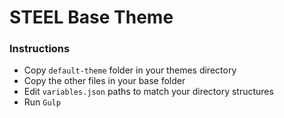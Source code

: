 # STEEL Base Theme

### Instructions

- Copy `default-theme` folder in your themes directory
- Copy the other files in your base folder
- Edit `variables.json` paths to match your directory structures
- Run `Gulp`